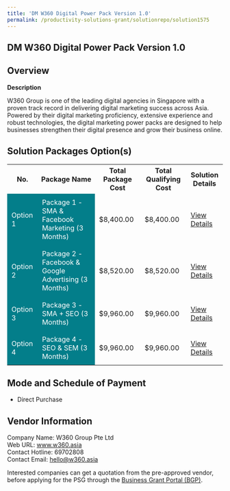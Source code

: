 ```yaml
---
title: 'DM W360 Digital Power Pack Version 1.0'
permalink: /productivity-solutions-grant/solutionrepo/solution1575
---
```


## DM W360 Digital Power Pack Version 1.0

## Overview

**Description**

W360 Group is one of the leading digital agencies in Singapore with a proven track record in delivering digital marketing success across Asia. Powered by their digital marketing proficiency, extensive experience and robust technologies, the digital marketing power packs are designed to help businesses strengthen their digital presence and grow their business online.

## Solution Packages Option(s)

<table>
<tr>
<th><b>No.</b></th>
<th><b>Package Name</b></th>
<th><b>Total Package Cost</b></th>
<th><b>Total Qualifying Cost</b></th>
<th><b>Solution Details</b></th>
</tr>
<tr>
<td style='padding: 10px; background-color: #037E8A; color: #FFFFFF;'>Option 1</td>
<td style='padding: 10px; background-color: #037E8A; color: #FFFFFF;'>Package 1 - SMA & Facebook Marketing (3 Months)</td>
<td style='padding: 10px;'>$8,400.00</td>
<td style='padding: 10px;'>$8,400.00</td>
<td style='padding: 10px;'><a href='/images/psg/Desensitised_W360_Annex_3_Part_1.pdf' target='_blank'>View Details</a></td>
</tr>
<tr>
<td style='padding: 10px; background-color: #037E8A; color: #FFFFFF;'>Option 2</td>
<td style='padding: 10px; background-color: #037E8A; color: #FFFFFF;'>Package 2 - Facebook & Google Advertising (3 Months)</td>
<td style='padding: 10px;'>$8,520.00</td>
<td style='padding: 10px;'>$8,520.00</td>
<td style='padding: 10px;'><a href='/images/psg/Desensitised_W360_Annex_3_Part_2.pdf' target='_blank'>View Details</a></td>
</tr>
<tr>
<td style='padding: 10px; background-color: #037E8A; color: #FFFFFF;'>Option 3</td>
<td style='padding: 10px; background-color: #037E8A; color: #FFFFFF;'>Package 3 - SMA + SEO (3 Months)</td>
<td style='padding: 10px;'>$9,960.00</td>
<td style='padding: 10px;'>$9,960.00</td>
<td style='padding: 10px;'><a href='/images/psg/Desensitised_W360_Annex_3_Part_3.pdf' target='_blank'>View Details</a></td>
</tr>
<tr>
<td style='padding: 10px; background-color: #037E8A; color: #FFFFFF;'>Option 4</td>
<td style='padding: 10px; background-color: #037E8A; color: #FFFFFF;'>Package 4 - SEO & SEM (3 Months)</td>
<td style='padding: 10px;'>$9,960.00</td>
<td style='padding: 10px;'>$9,960.00</td>
<td style='padding: 10px;'><a href='/images/psg/Desensitised_W360_Annex_3_Part_4.pdf' target='_blank'>View Details</a></td>
</tr>
</table>

## Mode and Schedule of Payment

 - Direct Purchase

## Vendor Information

 Company Name: W360 Group Pte Ltd<br>Web URL: www.w360.asia <br>Contact Hotline: 69702808 <br>Contact Email: hello@w360.asia <br>

Interested companies can get a quotation from the pre-approved vendor, before applying for the PSG through the <a href='https://www.businessgrants.gov.sg/' target='_blank' rel='noopener'>Business Grant Portal (BGP)</a>.

<script src="/jquery/resize-tables.js"></script>
